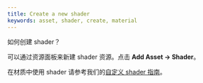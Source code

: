 ```yaml
---
title: Create a new shader
keywords: asset, shader, create, material
---
```


如何创建 shader？

可以通过资源面板来新建 shader 资源。点击 **Add Asset -> Shader**。

在材质中使用 shader 请参考我们的[自定义 shader 指南][1]。

[1]: http://developer.playcanvas.com/en/tutorials/advanced/custom-shaders/

